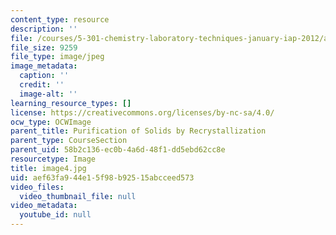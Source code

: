```yaml
---
content_type: resource
description: ''
file: /courses/5-301-chemistry-laboratory-techniques-january-iap-2012/aef63fa944e15f98b92515abcceed573_image4.jpg
file_size: 9259
file_type: image/jpeg
image_metadata:
  caption: ''
  credit: ''
  image-alt: ''
learning_resource_types: []
license: https://creativecommons.org/licenses/by-nc-sa/4.0/
ocw_type: OCWImage
parent_title: Purification of Solids by Recrystallization
parent_type: CourseSection
parent_uid: 58b2c136-ec0b-4a6d-48f1-dd5ebd62cc8e
resourcetype: Image
title: image4.jpg
uid: aef63fa9-44e1-5f98-b925-15abcceed573
video_files:
  video_thumbnail_file: null
video_metadata:
  youtube_id: null
---
```

